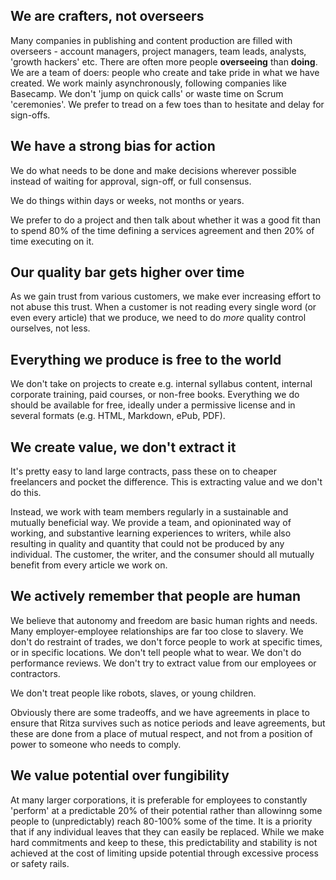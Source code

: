## We are crafters, not overseers
Many companies in publishing and content production are filled with overseers - account managers, project managers, team leads, analysts, 'growth hackers' etc. There 
are often more people **overseeing** than **doing**. We are a team of doers: people who create and take pride in what we have created. We work mainly asynchronously, 
following companies like Basecamp. We don't 'jump on quick calls' or waste time on Scrum 'ceremonies'. We prefer to tread on a few toes than to hesitate and delay for 
sign-offs.

## We have a strong bias for action
We do what needs to be done and make decisions wherever possible instead of waiting for approval, sign-off, or full consensus.

We do things within days or weeks, not months or years.

We prefer to do a project and then talk about whether it was a good fit than to spend 80% of the time defining a services agreement and then 20% of time executing on it.

## Our quality bar gets higher over time
As we gain trust from various customers, we make ever increasing effort to not abuse this trust. When a customer is not reading every single word (or even 
every article) that we produce, we need to do *more* quality control ourselves, not less.

## Everything we produce is free to the world
We don't take on projects to create e.g. internal syllabus content, internal corporate training, paid courses, or non-free books. Everything we do should be 
available for free, ideally under a permissive license and in several formats (e.g. HTML, Markdown, ePub, PDF).

## We create value, we don't extract it
It's pretty easy to land large contracts, pass these on to cheaper freelancers and pocket the difference. This is extracting value and we don't do this.

Instead, we work with team members regularly in a sustainable and mutually beneficial way. We provide a team, and opioninated way of working, and substantive
learning experiences to writers, while also resulting in quality and quantity that could not be produced by any individual. The customer, the writer, and the 
consumer should all mutually benefit from every article we work on.

## We actively remember that people are human
We believe that autonomy and freedom are basic human rights and needs. Many employer-employee relationships are far too close to slavery. We don't do restraint 
of trades, we don't force people to work at specific times, or in specific locations. We don't tell people what to wear. We don't do performance reviews. We don't 
try to extract value from our employees or contractors.

We don't treat people like robots, slaves, or young children.

Obviously there are some tradeoffs, and we have agreements in place to ensure that Ritza survives such as notice periods and leave agreements, but these are done 
from a place of mutual respect, and not from a position of power to someone who needs to comply.

## We value potential over fungibility
At many larger corporations, it is preferable for employees to constantly 'perform' at a predictable 20% of their potential rather than allowinng some people to
(unpredictably) reach 80-100% some of the time. It is a priority that if any individual leaves that they can easily be replaced. While we make hard commitments 
and keep to these, this predictability and stability is not achieved at the cost of limiting upside potential through excessive process or safety rails.










